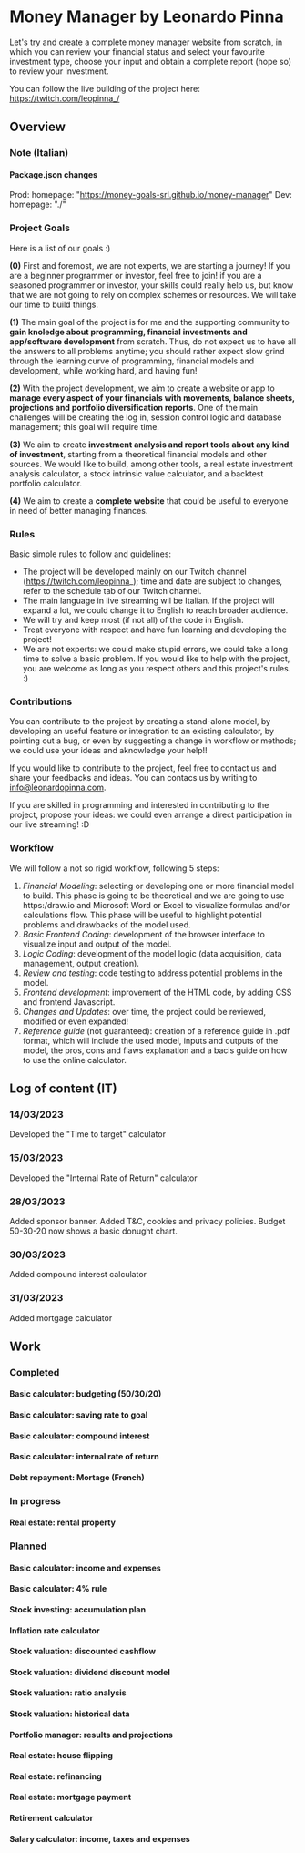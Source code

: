 # Money Manager by Leonardo Pinna

Let's try and create a complete money manager website from scratch, in which you can review your financial status and select your favourite investment type, choose your input and obtain a complete report (hope so) to review your investment.

You can follow the live building of the project here: https://twitch.com/leopinna_/

## Overview

### Note (Italian)

#### Package.json changes

Prod: homepage: "https://money-goals-srl.github.io/money-manager"
Dev: homepage: "./"

### Project Goals

Here is a list of our goals :)

**(0)** First and foremost, we are not experts, we are starting a journey! If you are a beginner programmer or investor, feel free to join! if you are a seasoned programmer or investor, your skills could really help us, but know that we are not going to rely on complex schemes or resources. We will take our time to build things.

**(1)** The main goal of the project is for me and the supporting community to **gain knoledge about programming, financial investments and app/software development** from scratch. Thus, do not expect us to have all the answers to all problems anytime; you should rather expect slow grind through the learning curve of programming, financial models and development, while working hard, and having fun!

**(2)** With the project development, we aim to create a website or app to **manage every aspect of your financials with movements, balance sheets, projections and portfolio diversification reports**. One of the main challenges will be creating the log in, session control logic and database management; this goal will require time.

**(3)** We aim to create **investment analysis and report tools about any kind of investment**, starting from a theoretical financial models and other sources. We would like to build, among other tools, a real estate investment analysis calculator, a stock intrinsic value calculator, and a backtest portfolio calculator.

**(4)** We aim to create a **complete website** that could be useful to everyone in need of better managing finances.

### Rules

Basic simple rules to follow and guidelines:

- The project will be developed mainly on our Twitch channel (https://twitch.com/leopinna_); time and date are subject to changes, refer to the schedule tab of our Twitch channel.
- The main language in live streaming wil be Italian. If the project will expand a lot, we could change it to English to reach broader audience.
- We will try and keep most (if not all) of the code in English.
- Treat everyone with respect and have fun learning and developing the project!
- We are not experts: we could make stupid errors, we could take a long time to solve a basic problem. If you would like to help with the project, you are welcome as long as you respect others and this project's rules. :)

### Contributions

You can contribute to the project by creating a stand-alone model, by developing an useful feature or integration to an existing calculator, by pointing out a bug, or even by suggesting a change in workflow or methods; we could use your ideas and aknowledge your help!!

If you would like to contribute to the project, feel free to contact us and share your feedbacks and ideas. You can contacs us by writing to info@leonardopinna.com.

If you are skilled in programming and interested in contributing to the project, propose your ideas: we could even arrange a direct participation in our live streaming! :D

### Workflow

We will follow a not so rigid workflow, following 5 steps:

1. _Financial Modeling_: selecting or developing one or more financial model to build. This phase is going to be theoretical and we are going to use https:/draw.io and Microsoft Word or Excel to visualize formulas and/or calculations flow. This phase will be useful to highlight potential problems and drawbacks of the model used.
2. _Basic Frontend Coding_: development of the browser interface to visualize input and output of the model.
3. _Logic Coding_: development of the model logic (data acquisition, data management, output creation).
4. _Review and testing_: code testing to address potential problems in the model.
5. _Frontend development_: improvement of the HTML code, by adding CSS and frontend Javascript.
6. _Changes and Updates_: over time, the project could be reviewed, modified or even expanded!
7. _Reference guide_ (not guaranteed): creation of a reference guide in .pdf format, which will include the used model, inputs and outputs of the model, the pros, cons and flaws explanation and a bacis guide on how to use the online calculator.

## Log of content (IT)

### 14/03/2023

Developed the "Time to target" calculator

### 15/03/2023

Developed the "Internal Rate of Return" calculator

### 28/03/2023

Added sponsor banner.
Added T&C, cookies and privacy policies.
Budget 50-30-20 now shows a basic donught chart.

### 30/03/2023

Added compound interest calculator

### 31/03/2023

Added mortgage calculator

## Work

### Completed

#### Basic calculator: budgeting (50/30/20)

#### Basic calculator: saving rate to goal

#### Basic calculator: compound interest

#### Basic calculator: internal rate of return

#### Debt repayment: Mortage (French)

### In progress

#### Real estate: rental property

### Planned

#### Basic calculator: income and expenses

#### Basic calculator: 4% rule

#### Stock investing: accumulation plan

#### Inflation rate calculator

#### Stock valuation: discounted cashflow

#### Stock valuation: dividend discount model

#### Stock valuation: ratio analysis

#### Stock valuation: historical data

#### Portfolio manager: results and projections

#### Real estate: house flipping

#### Real estate: refinancing

#### Real estate: mortgage payment

#### Retirement calculator

#### Salary calculator: income, taxes and expenses
